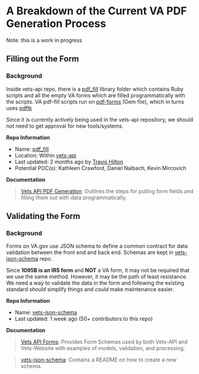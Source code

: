 # A Breakdown of the Current VA PDF Generation Process 
Note: this is a work in progress
## Filling out the Form
### Background
Inside vets-api repo, there is a [pdf_fill](https://github.com/department-of-veterans-affairs/vets-api/tree/master/lib/pdf_fill) library folder which contains Ruby scripts and all the empty VA forms which are filled programmatically with the scripts. VA pdf-fill scripts run on [pdf-forms](https://github.com/jkraemer/pdf-forms) (Gem file), which in turns uses [pdftk](https://www.pdflabs.com/tools/pdftk-server/) 

Since it is currently actively being used in the vets-api repository, we should not need to get approval for new tools/systems.

**Repo Information**
- Name: [pdf_fill](https://github.com/department-of-veterans-affairs/vets-api/tree/master/lib/pdf_fill)
- Location: Within [vets-api](https://github.com/department-of-veterans-affairs/vets-api)
- Last updated: 2 months ago by [Travis Hilton](https://github.com/thilton-oddball)
- Potential POC(s): Kathleen Crawford, Daniel Nalbach, Kevin Mircovich

**Documentation**

> [Vets API PDF Generation](https://github.com/department-of-veterans-affairs/va.gov-team/blob/69833737d9fe22b8990bb987e7c50de13205c5d5/platform/engineering/backend/vets-api/pdf-generation.md): Outlines the steps for pulling form fields and filling them out with data programmatically.

## Validating the Form
### Background
Forms on VA.gov use JSON schema to define a common contract for data validation between the front end and back end. Schemas are kept in [vets-json-schema](https://github.com/department-of-veterans-affairs/vets-json-schema) repo.

Since **1095B is an IRS form** and **NOT** a VA form, it may not be required that we use the same method. However, it may be the path of least resistance. We need a way to validate the data in the form and following the existing standard _should_ simplify things and _could_ make maintenance easier. 

**Repo Information**
- Name: [vets-json-schema](https://github.com/department-of-veterans-affairs/vets-json-schema)
- Last updated: 1 week ago (50+ contributors to this repo)

**Documentation**
> [Vets API Forms](https://github.com/department-of-veterans-affairs/va.gov-team/blob/69833737d9fe22b8990bb987e7c50de13205c5d5/platform/engineering/backend/vets-api/forms.md): Provides Form Schemas used by both Vets-API and Vets-Website with examples of models, validation, and processing.

> [vets-json-schema](https://github.com/department-of-veterans-affairs/vets-json-schema): Contains a README on how to create a new schema.
